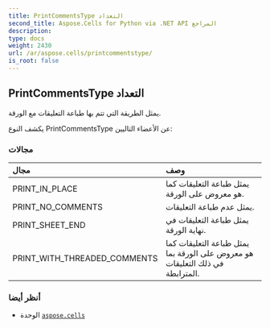 ```yaml
---
title: PrintCommentsType التعداد
second_title: Aspose.Cells for Python via .NET API المراجع
description:
type: docs
weight: 2430
url: /ar/aspose.cells/printcommentstype/
is_root: false
---
```

##  PrintCommentsType التعداد
يمثل الطريقة التي تتم بها طباعة التعليقات مع الورقة.



يكشف النوع PrintCommentsType عن الأعضاء التاليين:

###  مجالات
| مجال| وصف|
| :- | :- |
| PRINT_IN_PLACE | يمثل طباعة التعليقات كما هو معروض على الورقة.|
| PRINT_NO_COMMENTS | يمثل عدم طباعة التعليقات.|
| PRINT_SHEET_END | يمثل طباعة التعليقات في نهاية الورقة.|
| PRINT_WITH_THREADED_COMMENTS | يمثل طباعة التعليقات كما هو معروض على الورقة بما في ذلك التعليقات المترابطة.|



###  أنظر أيضا
* الوحدة [`aspose.cells`](..)
